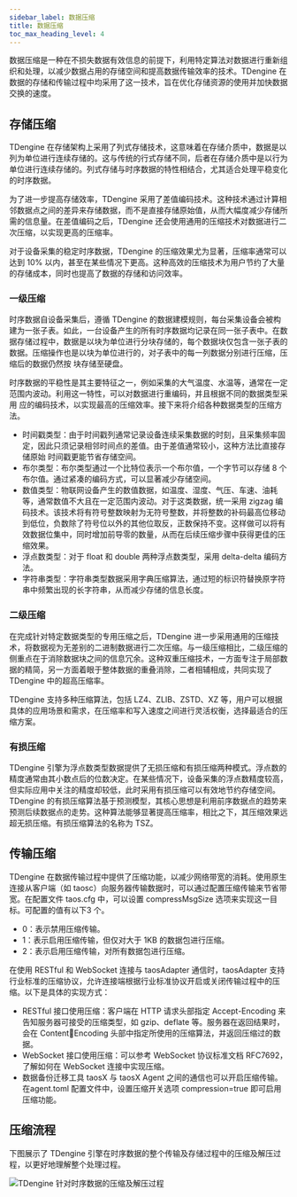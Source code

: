 ```yaml
---
sidebar_label: 数据压缩
title: 数据压缩
toc_max_heading_level: 4
---
```


数据压缩是一种在不损失数据有效信息的前提下，利用特定算法对数据进行重新组织和处理，以减少数据占用的存储空间和提高数据传输效率的技术。TDengine 在数据的存储和传输过程中均采用了这一技术，旨在优化存储资源的使用并加快数据交换的速度。


## 存储压缩

TDengine 在存储架构上采用了列式存储技术，这意味着在存储介质中，数据是以列为单位进行连续存储的。这与传统的行式存储不同，后者在存储介质中是以行为单位进行连续存储的。列式存储与时序数据的特性相结合，尤其适合处理平稳变化的时序数据。

为了进一步提高存储效率，TDengine 采用了差值编码技术。这种技术通过计算相邻数据点之间的差异来存储数据，而不是直接存储原始值，从而大幅度减少存储所需的信息量。在差值编码之后，TDengine 还会使用通用的压缩技术对数据进行二次压缩，以实现更高的压缩率。

对于设备采集的稳定时序数据，TDengine 的压缩效果尤为显著，压缩率通常可以达到 10% 以内，甚至在某些情况下更高。这种高效的压缩技术为用户节约了大量的存储成本，同时也提高了数据的存储和访问效率。

### 一级压缩

时序数据自设备采集后，遵循 TDengine 的数据建模规则，每台采集设备会被构建为一张子表。如此，一台设备产生的所有时序数据均记录在同一张子表中。在数据存储过程中，数据是以块为单位进行分块存储的，每个数据块仅包含一张子表的数据。压缩操作也是以块为单位进行的，对子表中的每一列数据分别进行压缩，压缩后的数据仍然按
块存储至硬盘。

时序数据的平稳性是其主要特征之一，例如采集的大气温度、水温等，通常在一定范围内波动。利用这一特性，可以对数据进行重编码，并且根据不同的数据类型采用
应的编码技术，以实现最高的压缩效率。接下来将介绍各种数据类型的压缩方法。

- 时间戳类型：由于时间戳列通常记录设备连续采集数据的时刻，且采集频率固定，因此只须记录相邻时间点的差值。由于差值通常较小，这种方法比直接存储原始
时间戳更能节省存储空间。
- 布尔类型：布尔类型通过一个比特位表示一个布尔值，一个字节可以存储 8 个布尔值。通过紧凑的编码方式，可以显著减少存储空间。
- 数值类型：物联网设备产生的数值数据，如温度、湿度、气压、车速、油耗等，通常数值不大且在一定范围内波动。对于这类数据，统一采用 zigzag 编码技术。该技术将有符号整数映射为无符号整数，并将整数的补码最高位移动到低位，负数除了符号位以外的其他位取反，正数保持不变。这样做可以将有效数据位集中，同时增加前导零的数量，从而在后续压缩步骤中获得更佳的压缩效果。
- 浮点数类型：对于 float 和 double 两种浮点数类型，采用 delta-delta 编码方法。
- 字符串类型：字符串类型数据采用字典压缩算法，通过短的标识符替换原字符串中频繁出现的长字符串，从而减少存储的信息长度。

### 二级压缩

在完成针对特定数据类型的专用压缩之后，TDengine 进一步采用通用的压缩技术，将数据视为无差别的二进制数据进行二次压缩。与一级压缩相比，二级压缩的侧重点在于消除数据块之间的信息冗余。这种双重压缩技术，一方面专注于局部数据的精简，另一方面着眼于整体数据的重叠消除，二者相辅相成，共同实现了 TDengine 中的超高压缩率。

TDengine 支持多种压缩算法，包括 LZ4、ZLIB、ZSTD、XZ 等，用户可以根据具体的应用场景和需求，在压缩率和写入速度之间进行灵活权衡，选择最适合的压缩方案。

### 有损压缩

TDengine 引擎为浮点数类型数据提供了无损压缩和有损压缩两种模式。浮点数的精度通常由其小数点后的位数决定。在某些情况下，设备采集的浮点数精度较高，但实际应用中关注的精度却较低，此时采用有损压缩可以有效地节约存储空间。TDengine 的有损压缩算法基于预测模型，其核心思想是利用前序数据点的趋势来预测后续数据点的走势。这种算法能够显著提高压缩率，相比之下，其压缩效果远超无损压缩。有损压缩算法的名称为 TSZ。

## 传输压缩

TDengine 在数据传输过程中提供了压缩功能，以减少网络带宽的消耗。使用原生连接从客户端（如 taosc）向服务器传输数据时，可以通过配置压缩传输来节省带宽。在配置文件 taos.cfg 中，可以设置 compressMsgSize 选项来实现这一目标。可配置的值有以下3 个。
- 0：表示禁用压缩传输。
- 1：表示启用压缩传输，但仅对大于 1KB 的数据包进行压缩。
- 2：表示启用压缩传输，对所有数据包进行压缩。

在使用 RESTful 和 WebSocket 连接与 taosAdapter 通信时，taosAdapter 支持行业标准的压缩协议，允许连接端根据行业标准协议开启或关闭传输过程中的压缩。以下是具体的实现方式：
- RESTful 接口使用压缩：客户端在 HTTP 请求头部指定 Accept-Encoding 来告知服务器可接受的压缩类型，如 gzip、deflate 等。服务器在返回结果时，会在 ContentEncoding 头部中指定所使用的压缩算法，并返回压缩过的数据。
- WebSocket 接口使用压缩：可以参考 WebSocket 协议标准文档 RFC7692，了解如何在 WebSocket 连接中实现压缩。
- 数据备份迁移工具 taosX 与 taosX Agent 之间的通信也可以开启压缩传输。在agent.toml 配置文件中，设置压缩开关选项 compression=true 即可启用压缩功能。

## 压缩流程

下图展示了 TDengine 引擎在时序数据的整个传输及存储过程中的压缩及解压过程，以更好地理解整个处理过程。

![TDengine 针对时序数据的压缩及解压过程](./compression.png)
